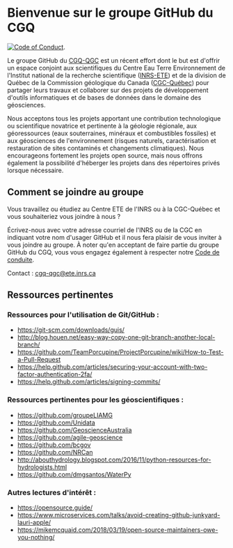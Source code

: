 # Bienvenue sur le groupe GitHub du CGQ
[![Code of Conduct](https://img.shields.io/badge/%E2%9D%A4-code%20of%20conduct-blue.svg?style=flat)](./code-of-conduct.md).

Le groupe GitHub du [CGQ-QGC](http://cgq-qgc.ca) est un récent effort dont le but est d'offrir un
espace conjoint aux scientifiques du Centre Eau Terre Environnement de l'Institut
national de la recherche scientifique ([INRS-ETE](http://www.ete.inrs.ca/ete/))
et de la division de Québec de la Commission géologique du Canada
([CGC-Québec](https://www.rncan.gc.ca/sciences-terre/sciences/geologie/cgc/17101))
pour partager leurs travaux et collaborer sur des projets de développement d'outils
informatiques et de bases de données dans le domaine des géosciences.

Nous acceptons tous les projets apportant une contribution
technologique ou scientifique novatrice et pertinente à la géologie
régionale, aux géoressources (eaux souterraines, minéraux et combustibles
fossiles) et aux géosciences de l'environnement (risques naturels, caractérisation et restauration de sites contaminés
et changements climatiques). Nous encourageons fortement les projets
open source, mais nous offrons également la possibilité d'héberger
les projets dans des répertoires privés lorsque nécessaire.

## Comment se joindre au groupe

Vous travaillez ou étudiez au Centre ETE de l'INRS ou à la CGC-Québec
et vous souhaiteriez vous joindre à nous ?

Écrivez-nous avec votre adresse courriel de l'INRS ou de la CGC en indiquant votre nom d'usager GitHub et il nous fera plaisir de vous
inviter à vous joindre au groupe.
À noter qu'en acceptant de faire partie du groupe GitHub
du CGQ, vous vous engagez également à respecter notre 
[Code de conduite](./code-of-conduct.md).

Contact : [cgq-qgc@ete.inrs.ca](mailto:cgq-qgc@ete.inrs.ca)

## Ressources pertinentes

### Ressources pour l'utilisation de Git/GitHub :

- https://git-scm.com/downloads/guis/
- http://blog.houen.net/easy-way-copy-one-git-branch-another-local-branch/
- https://github.com/TeamPorcupine/ProjectPorcupine/wiki/How-to-Test-a-Pull-Request
- https://help.github.com/articles/securing-your-account-with-two-factor-authentication-2fa/
- https://help.github.com/articles/signing-commits/

### Ressources pertinentes pour les géoscientifiques :

- https://github.com/groupeLIAMG
- https://github.com/Unidata
- https://github.com/GeoscienceAustralia
- https://github.com/agile-geoscience
- https://github.com/bcgov
- https://github.com/NRCan
- http://abouthydrology.blogspot.com/2016/11/python-resources-for-hydrologists.html
- https://github.com/dmgsantos/WaterPy

### Autres lectures d'intérêt :

- https://opensource.guide/
- https://www.microservices.com/talks/avoid-creating-github-junkyard-lauri-apple/
- https://mikemcquaid.com/2018/03/19/open-source-maintainers-owe-you-nothing/
